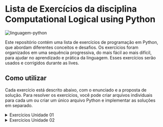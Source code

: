 # Lista de Exercícios da disciplina Computational Logical using Python

![linguagem-python](https://github.com/fernandoleonid/Computational-Logical-using-Python-2023/assets/42476943/7f5252d8-eb66-400d-b791-58293403fe91)

Este repositório contém uma lista de exercícios de programação em Python, que abordam diferentes conceitos e desafios. Os exercícios foram organizados em uma sequência progressiva, do mais fácil ao mais difícil, para ajudar no aprendizado e prática da linguagem. Esses exercícios serão usados e corrigidos durante as lives. 

## Como utilizar

Cada exercício está descrito abaixo, com o enunciado e a proposta de solução. Para resolver os exercícios, você pode criar arquivos individuais para cada um ou criar um único arquivo Python e implementar as soluções em separado.

<details>
  <summary>Exercícios Unidade 01</summary>

  1. Crie um programa que solicite um nome e retorne uma saudação utilizando o nome fornecido.
  
  2. Crie um programa que solicite o nome, a idade e a cidade onde a pessoa mora, e retorne uma frase utilizando essas três informações.
  
  3. Leia dois valores (inteiros, reais ou caracteres) para as variáveis A e B, e efetue a troca dos valores de forma que a variável A passe a possuir o valor da variável B e a variável B passe a possuir o valor da variável A. Apresente os valores trocados.
  
  4. Elabore um programa que leia quatro valores inteiros (variáveis A, B, C e D). Ao final, o programa deve apresentar o resultado do produto (variável P) do primeiro com o terceiro valor, e o resultado da soma (variável S) do segundo com o quarto valor.
  
  5. Elabore um programa que efetue a leitura de três valores (A, B e C) e apresente como resultado final o quadrado da soma dos três valores lidos.
  
  6. Elabore um programa que efetue a leitura de três valores (A, B e C) e apresente como resultado final a soma dos quadrados dos três valores lidos.
  
  7. Efetue o cálculo da quantidade de litros de combustível gasta em uma viagem, utilizando um automóvel que faz 12 Km por litro. Para obter o cálculo, o usuário deve fornecer o tempo gasto (TEMPO) e a velocidade média (VELOCIDADE) durante a viagem. Desta forma, será possível obter a distância percorrida com a fórmula DISTANCIA = TEMPO * VELOCIDADE. Possuindo o valor da distância, basta calcular a quantidade de litros de combustível utilizada na viagem com a fórmula LITROS_USADOS = DISTANCIA / 12. Ao final, o programa deve apresentar os valores da velocidade média (VELOCIDADE), tempo gasto na viagem (TEMPO), a distância percorrida (DISTANCIA) e a quantidade de litros (LITROS_USADOS) utilizada na viagem.
  
  8. Leia dois inteiros (variáveis A e B) e imprima o resultado do quadrado da diferença do primeiro valor pelo segundo.
  
  9. Leia o valor correspondente ao salário mensal (variável SM) de um trabalhador e também o valor do percentual de reajuste (variável PR) a ser atribuído. Apresente o valor do novo salário (variável NS).
  
  10. Calcule e apresente o valor do volume de uma lata de óleo, utilizando a fórmula: volume = π * raio ** 2 * altura. Considere o valor de π como 3.1415.
  
  11. Calcule e apresente o valor de uma prestação em atraso, utilizando a fórmula PRESTACAO = VALOR + (VALOR * TAXA/100) * TEMPO.
  
  12. Elabore um programa que efetue a apresentação do valor da conversão em real de um valor lido em dólar. O programa deve solicitar o valor da cotação do dólar e também a quantidade de dólares disponível com o usuário, para que seja apresentado o valor em moeda brasileira.
  
  13. Elabore um programa que efetue a apresentação do valor da conversão em dólar de um valor lido em real. O programa deve solicitar a cotação do dólar e também a quantidade de reais disponível com o usuário, para que seja apresentado o valor em moeda americana.
  
  14. Elabore um programa que calcule e apresente o volume de uma caixa retangular, por meio da fórmula VOLUME = COMPRIMENTO * LARGURA * ALTURA.
  
  15. Elabore um programa de computador que efetue a leitura de quatro valores inteiros (variáveis A, B, C e D). Ao final, o programa deve apresentar o resultado do produto (variável P) do primeiro com o terceiro valor, e o resultado do produto (variável P) do primeiro com o terceiro valor, e o resultado da soma (variável S) do segundo com o quarto valor.
  
  16. Em uma eleição sindical concorreram ao cargo de presidente três candidatos (A, B e C). Durante a apuração dos votos foram computados votos nulos e votos em branco, além dos votos válidos para cada candidato. Deve ser criado um programa de computador que efetue a leitura da quantidade de votos válidos para cada candidato, além de efetuar também a leitura da quantidade de votos nulos e votos em branco. Ao final o programa deve apresentar o número total de eleitores, considerando votos válidos, nulos e em branco; o percentual correspondente de votos válidos em relação à quantidade de eleitores; o percentual correspondente de votos válidos do candidato A em relação à quantidade de eleitores; o percentual correspondente de votos válidos do candidato B em relação à quantidade de eleitores; o percentual correspondente de votos válidos do candidato C em relação à quantidade de eleitores; o percentual correspondente de votos nulos em relação à quantidade de eleitores; e por último o percentual correspondente de votos em branco em relação à quantidade de eleitores.
</details>

<details>
  <summary>Exercícios Unidade 02</summary>
  1. Escreva um programa que solicite um número ao usuário e verifique se ele é par ou ímpar.

  2. Faça um programa que solicite dois números ao usuário e exiba o maior deles.
  
  3. Crie um programa que solicite um número ao usuário e determine se ele é positivo, negativo ou zero.
  
  4. Escreva um programa que solicite um número ao usuário e determine se ele é divisível por 5.
  
  5. Faça um programa que solicite um número ao usuário e exiba a tabuada desse número de 1 a 10.
  
  6. Crie um programa que solicite um número ao usuário e calcule o fatorial desse número.
  
  7. Crie um programa que solicite as notas e a frequência de um aluno, e determine sua situação. Se a média for maior ou igual a 5 e a frequência for maior ou igual a 75%, o aluno está aprovado. Se a média for menor que 5 e a frequência for menor que 75%, o aluno está reprovado. Em qualquer outro caso, o aluno está de recuperação.
  
  8. Crie um programa que solicite ao usuário o início, o fim e o número para a tabuada. Em seguida, exiba a tabuada desse número no intervalo determinado.
  
  9. Crie um programa que solicite três medidas de retas ao usuário e determine se essas medidas podem formar um triângulo.
  
  10. Crie um programa que exiba um menu com 5 opções para o usuário. A última opção deve ser "0" para sair do programa. Cada opção do menu deve exibir informações relevantes, sem interação do usuário.

</details>
